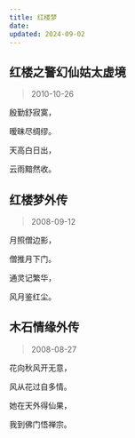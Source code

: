 ```yaml
---
title: 红楼梦
date: 
updated: 2024-09-02
---
```


## 红楼之警幻仙姑太虚境 ##

> 2010-10-26

殷勤舒寂寞，

暧昧尽绸缪。

天高白日出，

云雨黯然收。

## 红楼梦外传 ##

> 2008-09-12

月照僧边影，

僧推月下门。

通灵记繁华，

风月鉴红尘。

## 木石情缘外传 ##

> 2008-08-27

花向秋风开无意，

风从花过自多情。 

她在天外得仙果，
 
我到佛门悟禅宗。
